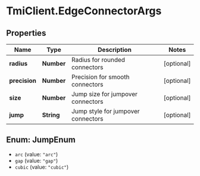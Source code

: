 # TmiClient.EdgeConnectorArgs

## Properties
Name | Type | Description | Notes
------------ | ------------- | ------------- | -------------
**radius** | **Number** | Radius for rounded connectors | [optional] 
**precision** | **Number** | Precision for smooth connectors | [optional] 
**size** | **Number** | Jump size for jumpover connectors | [optional] 
**jump** | **String** | Jump style for jumpover connectors | [optional] 

<a name="JumpEnum"></a>
## Enum: JumpEnum

* `arc` (value: `"arc"`)
* `gap` (value: `"gap"`)
* `cubic` (value: `"cubic"`)

